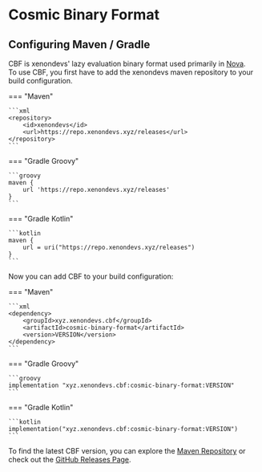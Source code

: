 # Cosmic Binary Format

## Configuring Maven / Gradle

CBF is xenondevs' lazy evaluation binary format used primarily in [Nova](https://github.com/xenondevs/Nova/).  
To use CBF, you first have to add the xenondevs maven repository to your build configuration.

=== "Maven"

    ```xml
    <repository>
        <id>xenondevs</id>
        <url>https://repo.xenondevs.xyz/releases</url>
    </repository>
    ```

=== "Gradle Groovy"

    ```groovy
    maven {
        url 'https://repo.xenondevs.xyz/releases'
    }
    ```

=== "Gradle Kotlin"

    ```kotlin
    maven {
        url = uri("https://repo.xenondevs.xyz/releases")
    }
    ```

Now you can add CBF to your build configuration:

=== "Maven"

    ```xml
    <dependency>
        <groupId>xyz.xenondevs.cbf</groupId>
        <artifactId>cosmic-binary-format</artifactId>
        <version>VERSION</version>
    </dependency>
    ```

=== "Gradle Groovy"

    ```groovy
    implementation "xyz.xenondevs.cbf:cosmic-binary-format:VERSION"
    ```

=== "Gradle Kotlin"

    ```kotlin
    implementation("xyz.xenondevs.cbf:cosmic-binary-format:VERSION")
    ```

To find the latest CBF version, you can explore the [Maven Repository](https://repo.xenondevs.xyz/#/releases/xyz/xenondevs/cbf/cosmic-binary-format)
or check out the [GitHub Releases Page](https://github.com/xenondevs/Cosmic-Binary-Format/releases).
